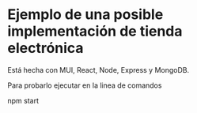# Ejemplo de una posible implementación de tienda electrónica

Está hecha con MUI, React, Node, Express y MongoDB.

Para probarlo ejecutar en la linea de comandos

npm start




